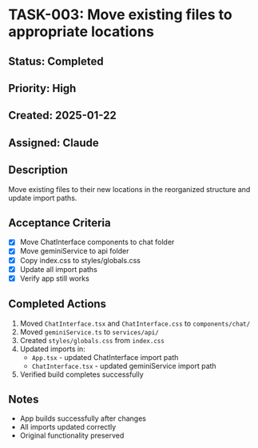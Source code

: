 # TASK-003: Move existing files to appropriate locations

## Status: Completed
## Priority: High
## Created: 2025-01-22
## Assigned: Claude

## Description
Move existing files to their new locations in the reorganized structure and update import paths.

## Acceptance Criteria
- [x] Move ChatInterface components to chat folder
- [x] Move geminiService to api folder
- [x] Copy index.css to styles/globals.css
- [x] Update all import paths
- [x] Verify app still works

## Completed Actions
1. Moved `ChatInterface.tsx` and `ChatInterface.css` to `components/chat/`
2. Moved `geminiService.ts` to `services/api/`
3. Created `styles/globals.css` from `index.css`
4. Updated imports in:
   - `App.tsx` - updated ChatInterface import path
   - `ChatInterface.tsx` - updated geminiService import path
5. Verified build completes successfully

## Notes
- App builds successfully after changes
- All imports updated correctly
- Original functionality preserved